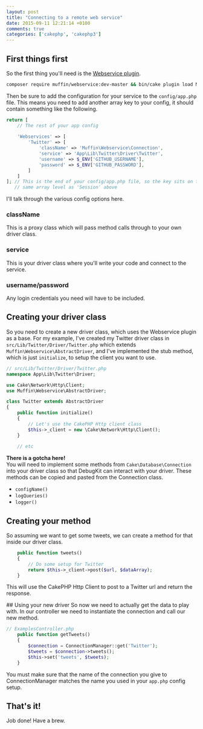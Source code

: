 ```yaml
---
layout: post
title: "Connecting to a remote web service"
date: 2015-09-11 12:21:14 +0100
comments: true
categories: ['cakephp', 'cakephp3']
---
```

## First things first
So the first thing you'll need is the [Webservice plugin](https://github.com/UseMuffin/Webservice).

```bash
composer require muffin/webservice:dev-master && bin/cake plugin load Muffin/Webservice
```

Then be sure to add the configuration for your service to the `config/app.php` file. 
This means you need to add another array key to your config, it should contain something like the following.

```php
return [
	// The rest of your app config
	
	'Webservices' => [
	    'Twitter' => [
	        'className' => 'Muffin\Webservice\Connection',
	        'service' => 'App\Lib\Twitter\Driver\Twitter',
	        'username' => $_ENV['GITHUB_USERNAME'],
	        'password' => $_ENV['GITHUB_PASSWORD'],
	    ]
	]
]; // This is the end of your config/app.php file, so the key sits on the 
   // same array level as 'Session' above
```

I'll talk through the various config options here.

### className
This is a proxy class which will pass method calls through to your own driver class.

### service
This is your driver class where you'll write your code and connect to the service.

### username/password
Any login credentials you need will have to be included.

## Creating your driver class
So you need to create a new driver class, which uses the Webservice plugin as a base. 
For my example, I've created my Twitter driver class in `src/Lib/Twitter/Driver/Twitter.php` which 
extends `Muffin\Webservice\AbstractDriver`, and I've implemented the stub method, which is just `initialize`, 
to setup the client you want to use.

```php
// src/Lib/Twitter/Driver/Twitter.php
namespace App\Lib\Twitter\Driver;

use Cake\Network\Http\Client;
use Muffin\Webservice\AbstractDriver;

class Twitter extends AbstractDriver
{
	public function initialize()
	{
		// Let's use the CakePHP Http client class
		$this->_client = new \Cake\Network\Http\Client();
	}
	
	// etc
```

**There is a gotcha here!**  
You will need to implement some methods from `Cake\Database\Connection` into 
your driver class so that DebugKit can interact with your driver. These methods 
can be copied and pasted from the Connection class.

* `configName()`
* `logQueries()`
* `logger()`

## Creating your method
So assuming we want to get some tweets, we can create a method for that inside 
our driver class.

```php
	public function tweets()
	{
		// Do some setup for Twitter
		return $this->_client->post($url, $dataArray);
	}
```
This will use the CakePHP Http Client to post to a Twitter url and return the response.

## Using your new driver
So now we need to actually get the data to play with. In our controller we need to 
instantiate the connection and call our new method.

```php
// ExamplesController.php
	public function getTweets()
	{
		$connection = ConnectionManager::get('Twitter');
		$tweets = $connection->tweets();
		$this->set('tweets', $tweets);
	}
```

You must make sure that the name of the connection you give to ConnectionManager matches 
the name you used in your `app.php` config setup.

## That's it!
Job done! Have a brew.
